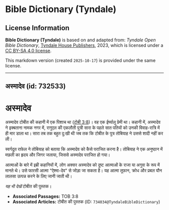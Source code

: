 # Bible Dictionary (Tyndale)

## License Information

**Bible Dictionary (Tyndale)** is based on and adapted from: _Tyndale Open Bible Dictionary_, [Tyndale House Publishers](https://tyndaleopenresources.com/), 2023, which is licensed under a [CC BY-SA 4.0 license](https://creativecommons.org/licenses/by-sa/4.0/legalcode.en).

This markdown version (created `2025-10-17`) is provided under the same license.



--------------------------------

## अस्मादेव (id: 732533)

अस्मादेव
========

अस्मादेव टोबीत की कहानी में एक पिशाच था ([टोबी 3:8](https://ref.ly/Tob3:8))। वह एक ईर्ष्यालु प्रेमी था। कहानी में, अस्मादेव ने इक्बताना नामक नगर में, रागुएल की एकलौती पुत्री सारा के पहले सात पतियों को उनकी विवाह\-रात्रि में ही मार डाला था। सारा तब तक बहुत दु:खी थी जब तक कि टोबीत के पुत्र तोबियाह ने उससे शादी नहीं कर ली।

स्वर्गदूत राफेल ने तोबियाह को बताया कि अस्मादेव को कैसे पराजित करना है। तोबियाह ने एक अनुष्ठान में मछली का हृदय और जिगर जलाया, जिससे अस्मादेव पराजित हो गया।

आत्माओं के बारे में इब्री कहानियों में, लोग अक्सर अस्मादेव को दुष्ट आत्माओं के राजा या अगुवा के रूप में मानते थे। उसे फारसी आत्मा "ऐश्मा\-देव" से जोड़ा जा सकता है। यह आत्मा तूफान, क्रोध और प्रबल यौन लालसा उत्पन्न करने के लिए जानी जाती थी।

*यह भी देखें* टोबीत की पुस्तक।

* **Associated Passages:** TOB 3:8
* **Associated Articles:** टोबीत की पुस्तक (ID: `734034@TyndaleBibleDictionary`)

